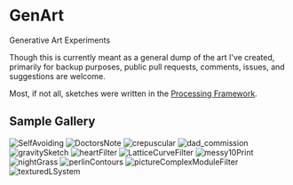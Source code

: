 # GenArt
Generative Art Experiments

Though this is currently meant as a general dump of the art I've created, primarily for backup purposes, public pull requests, comments, issues, and suggestions are welcome.

Most, if not all, sketches were written in the [Processing Framework](https://processing.org/).

## Sample Gallery
![SelfAvoiding](media/mySketch1680912620472.png)
![DoctorsNote](media/mySketch1652897053525.png)
![crepuscular](media/mySketch1652992364061.png)
![dad_commission](media/gif-000.png)
![gravitySketch](media/mySketch1653169432825.png)
![heartFilter](media/love.png)
![LatticeCurveFilter](media/mySketch1655339030367.png)
![messy10Print](media/lineStudy_1657075566748.png)
![nightGrass](media/flowerField1676049105588.png)
![perlinContours](media/mySketch1655507663582.png)
![pictureComplexModuleFilter](media/samus.gif)
![texturedLSystem](media/mySketch1655844253079.png)


